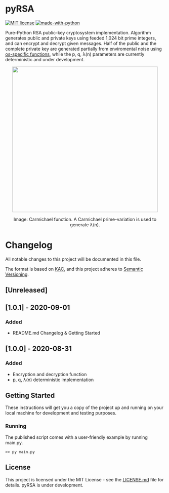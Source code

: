 # pyRSA

[![MIT license](https://img.shields.io/badge/License-MIT-blue.svg)](https://mit-license.org/)
[![made-with-python](https://img.shields.io/badge/Made%20with-Python-1f425f.svg)](https://www.python.org/)

Pure-Python RSA public-key cryptosystem implementation. Algorithm generates public and private keys using feeded 1,024 bit prime integers, and can encrypt and decrypt given messages. Half of the public and the complete private key are generated partially from enviromental noise using [os-specific functions](https://github.com/python/cpython/blob/master/Lib/os.py#L48-L89), while the p, q, λ(n) parameters are currently deterministic and under development.

<p align="center">
  <img width="460" src="https://upload.wikimedia.org/wikipedia/commons/thumb/3/3d/CarmichaelLambda.svg/660px-CarmichaelLambda.svg.png">
  <p style="text-align: center">Image: Carmichael function. A Carmichael prime-variation is used to generate λ(n).</p>
</p>

# Changelog

All notable changes to this project will be documented in this file.

The format is based on [KAC](https://keepachangelog.com/en/1.0.0/), and this project adheres to [Semantic Versioning](https://semver.org/spec/v2.0.0.html).

## [Unreleased]

## [1.0.1] - 2020-09-01

### Added

- README.md Changelog & Getting Started

## [1.0.0] - 2020-08-31

### Added

- Encryption and decryption function
- p, q, λ(n) deterministic implementation


## Getting Started

These instructions will get you a copy of the project up and running on your local machine for development and testing purposes.

### Running

The published script comes with a user-friendly example by running main.py.

```
>> py main.py
```

## License

This project is licensed under the MIT License - see the [LICENSE.md](LICENSE.md) file for details. pyRSA is under development.
